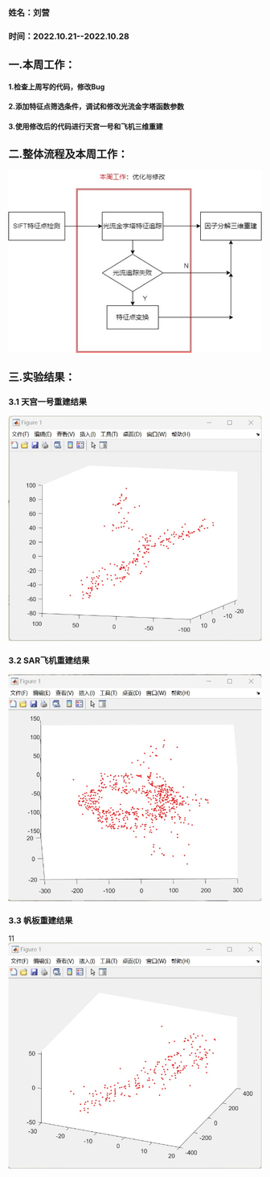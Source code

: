 ### 姓名：刘营

### 时间：2022.10.21--2022.10.28



## 一.本周工作：

#### 1.检查上周写的代码，修改Bug

#### 2.添加特征点筛选条件，调试和修改光流金字塔函数参数

#### 3.使用修改后的代码进行天宫一号和飞机三维重建



## 二.整体流程及本周工作：

![10.28](./images/2022.10.28/10.28.jpg)

## 三.实验结果：

### 3.1 天宫一号重建结果

![gene](./images/2022.10.28/gene.jpg)

### 3.2 SAR飞机重建结果

![shutter](./images/2022.10.28/shutter.jpg)

### 3.3 帆板重建结果
11
![帆板](./images/2022.10.28/帆板.jpg)

​                                                        
